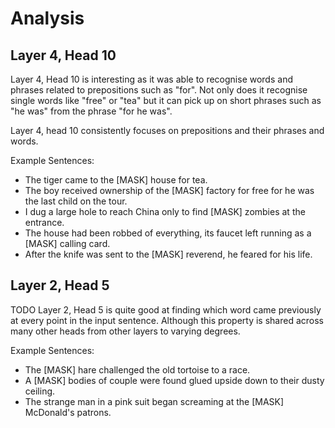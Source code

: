 # Analysis

## Layer 4, Head 10

Layer 4, Head 10 is interesting as it was able to recognise words and phrases related to prepositions such
as "for". Not only does it recognise single words like "free" or "tea" but it can pick up on short phrases such as "he was" from the 
phrase "for he was". 

Layer 4, head 10 consistently focuses on prepositions and their phrases and words. 

Example Sentences:
- The tiger came to the [MASK] house for tea.
- The boy received ownership of the [MASK] factory for free for he was the last child on the tour.
- I dug a large hole to reach China only to find [MASK] zombies at the entrance.
- The house had been robbed of everything, its faucet left running as a [MASK] calling card.
- After the knife was sent to the [MASK] reverend, he feared for his life.

## Layer 2, Head 5

TODO
Layer 2, Head 5 is quite good at finding which word came previously at every point in the input sentence. 
Although this property is shared across many other heads from other layers to varying degrees. 

Example Sentences:
- The [MASK] hare challenged the old tortoise to a race.
- A [MASK] bodies of couple were found glued upside down to their dusty ceiling.
- The strange man in a pink suit began screaming at the [MASK] McDonald's patrons.
